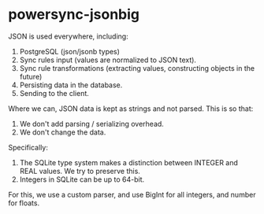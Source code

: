 # powersync-jsonbig

JSON is used everywhere, including:
1. PostgreSQL (json/jsonb types)
2. Sync rules input (values are normalized to JSON text).
3. Sync rule transformations (extracting values, constructing objects in the future)
4. Persisting data in the database.
5. Sending to the client.

Where we can, JSON data is kept as strings and not parsed.
This is so that:
1. We don't add parsing / serializing overhead.
2. We don't change the data.

Specifically:
1. The SQLite type system makes a distinction between INTEGER and REAL values. We try to preserve this.
2. Integers in SQLite can be up to 64-bit.

For this, we use a custom parser, and use BigInt for all integers, and number for floats.
